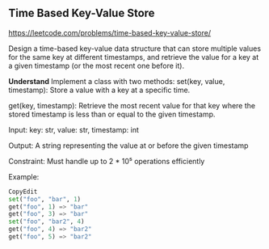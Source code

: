 ## Time Based Key-Value Store
https://leetcode.com/problems/time-based-key-value-store/

Design a time-based key-value data structure that can store multiple
values for the same key at different timestamps, and retrieve the
value for a key at a given timestamp (or the most recent one before
it).

**Understand**
Implement a class with two methods:
set(key, value, timestamp): Store a value with a key at a specific time.

get(key, timestamp): Retrieve the most recent value for that key where
the stored timestamp is less than or equal to the given timestamp.

Input: key: str, value: str, timestamp: int

Output: A string representing the value at or before the given timestamp

Constraint: Must handle up to 2 * 10⁵ operations efficiently

Example:
```python
CopyEdit
set("foo", "bar", 1)
get("foo", 1) => "bar"
get("foo", 3) => "bar"
set("foo", "bar2", 4)
get("foo", 4) => "bar2"
get("foo", 5) => "bar2"
```


